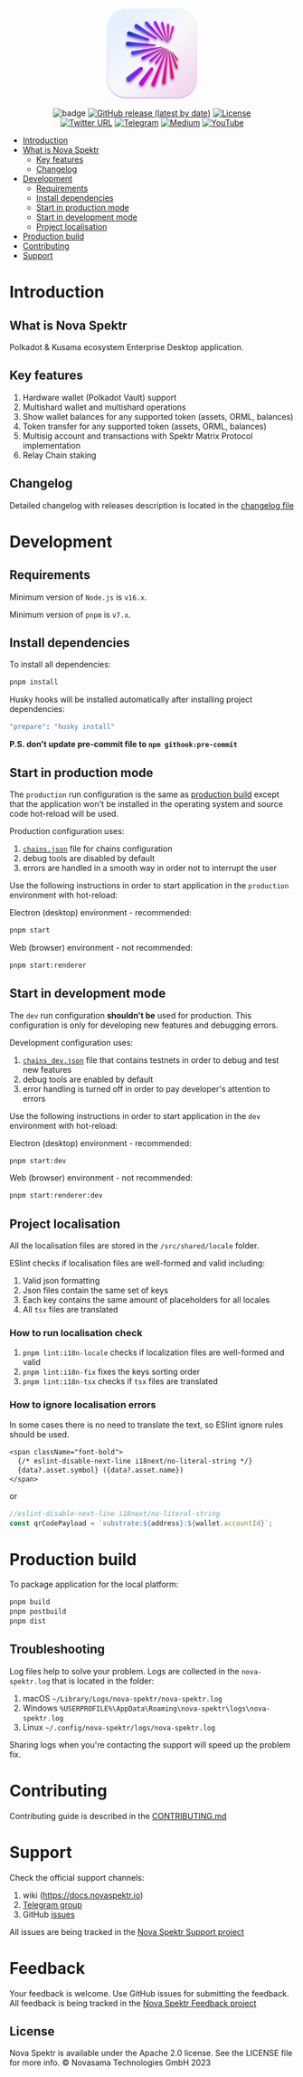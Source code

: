 <p align="center">
  <img src="./src/renderer/assets/images/misc/logo.svg" width="160" alt="Nova Spektr logo">
</p>

<div align="center">

![badge](https://img.shields.io/endpoint?url=https://gist.githubusercontent.com/stepanLav/77132f25d05c7e9264cd410aef162a7e/raw/jest-coverage-main.json)
[![GitHub release (latest by date)](https://img.shields.io/github/v/release/novasamatech/nova-spektr)](https://github.com/novasamatech/nova-spektr/releases)
[![License](https://img.shields.io/badge/License-Apache_2.0-blue.svg)](https://github.com/novasamatech/nova-spektr/blob/dev/LICENSE.md)
<br />
[![Twitter URL](https://img.shields.io/twitter/url?style=social&url=https%3A%2F%2Ftwitter.com)](https://twitter.com/NovaSpektr)
[![Telegram](https://img.shields.io/badge/Telegram-gray?logo=telegram)](https://t.me/NovaSpektr)
[![Medium](https://img.shields.io/badge/Medium-gray?logo=medium)](https://medium.com/@NovaSpektr)
[![YouTube](https://img.shields.io/youtube/channel/views/UCrWNtfLVBu1GwZjVeyedwIg?style=social)](https://www.youtube.com/@NovaSpektr)

</div>

<!-- TOC -->
- [Introduction](#introduction)
- [What is Nova Spektr](#what-is-nova-spektr)
  - [Key features](#key-features)
  - [Changelog](#changelog)
- [Development](#development)
  - [Requirements](#requirements)
  - [Install dependencies](#install-dependencies)
  - [Start in production mode](#start-in-production-mode)
  - [Start in development mode](#start-in-development-mode)
  - [Project localisation](#project-localisation)
- [Production build](#production-build)
- [Contributing](#contributing)
- [Support](#support)
<!-- /TOC -->

# Introduction

## What is Nova Spektr

Polkadot & Kusama ecosystem Enterprise Desktop application.

## Key features

1. Hardware wallet (Polkadot Vault) support
2. Multishard wallet and multishard operations
3. Show wallet balances for any supported token (assets, ORML, balances)
4. Token transfer for any supported token (assets, ORML, balances)
5. Multisig account and transactions with Spektr Matrix Protocol implementation
6. Relay Chain staking

## Changelog

Detailed changelog with releases description is located in the [changelog file](https://github.com/novasamatech/nova-spektr/blob/dev/CHANGELOG.md)

# Development

## Requirements

Minimum version of `Node.js` is `v16.x`.

Minimum version of `pnpm` is `v7.x`.

## Install dependencies

To install all dependencies:

```bash
pnpm install
```
Husky hooks will be installed automatically after installing project dependencies:

```bash
"prepare": "husky install"
```
**P.S. don't update pre-commit file to `npm githook:pre-commit`**

## Start in production mode
The `production` run configuration is the same as [production build](#production-build) except that the application won't be
installed in the operating system and source code hot-reload will be used.

Production configuration uses:
1. [`chains.json`](/src/renderer/assets/chains/chains.json) file for chains configuration
2. debug tools are disabled by default
3. errors are handled in a smooth way in order not to interrupt the user

Use the following instructions in order to start application in the `production` environment with hot-reload:

Electron (desktop) environment - recommended:
```bash
pnpm start
```
Web (browser) environment - not recommended:
```bash
pnpm start:renderer
```

## Start in development mode
The `dev` run configuration **shouldn't be** used for production. This configuration is only for developing new features and
debugging errors.

Development configuration uses:
1. [`chains_dev.json`](/src/renderer/assets/chains/chains_dev.json) file that contains testnets in order to debug and test new features
2. debug tools are enabled by default
3. error handling is turned off in order to pay developer's attention to errors

Use the following instructions in order to start application in the `dev` environment with hot-reload:

Electron (desktop) environment - recommended:
```bash
pnpm start:dev
```
Web (browser) environment - not recommended:
```bash
pnpm start:renderer:dev
```

## Project localisation

All the localisation files are stored in the `/src/shared/locale` folder.

ESlint checks if localisation files are well-formed and valid including:
1. Valid json formatting
2. Json files contain the same set of keys
3. Each key contains the same amount of placeholders for all locales
4. All `tsx` files are translated

### How to run localisation check
1. `pnpm lint:i18n-locale` checks if localization files are well-formed and valid
2. `pnpm lint:i18n-fix` fixes the keys sorting order
3. `pnpm lint:i18n-tsx` checks if `tsx` files are translated

### How to ignore localisation errors
In some cases there is no need to translate the text, so ESlint ignore rules should be used.
```tsx
<span className="font-bold">
  {/* eslint-disable-next-line i18next/no-literal-string */}
  {data?.asset.symbol} ({data?.asset.name})
</span>
```
or
```typescript
//eslint-disable-next-line i18next/no-literal-string
const qrCodePayload = `substrate:${address}:${wallet.accountId}`;
```

# Production build

To package application for the local platform:

```bash
pnpm build
pnpm postbuild
pnpm dist
```
## Troubleshooting
Log files help to solve your problem. Logs are collected in the `nova-spektr.log` that is located in the folder:
1. macOS `~/Library/Logs/nova-spektr/nova-spektr.log` 
2. Windows `%USERPROFILE%\AppData\Roaming\nova-spektr\logs\nova-spektr.log`
3. Linux `~/.config/nova-spektr/logs/nova-spektr.log`

Sharing logs when you're contacting the support will speed up the problem fix.

# Contributing
Contributing guide is described in the [CONTRIBUTING.md](https://github.com/novasamatech/nova-spektr/blob/dev/CONTRIBUTING.md)

# Support
Check the official support channels:
1. wiki (https://docs.novaspektr.io)
2. [Telegram group](https://t.me/NovaSpektr)
3. GitHub [issues](https://github.com/orgs/novasamatech/projects/4)

All issues are being tracked in the [Nova Spektr Support project](https://github.com/orgs/novasamatech/projects/4)

# Feedback
Your feedback is welcome. Use GitHub issues for submitting the feedback.
All feedback is being tracked in the [Nova Spektr Feedback project](https://github.com/orgs/novasamatech/projects/5)

## License
Nova Spektr is available under the Apache 2.0 license. See the LICENSE file for more info.
© Novasama Technologies GmbH 2023
